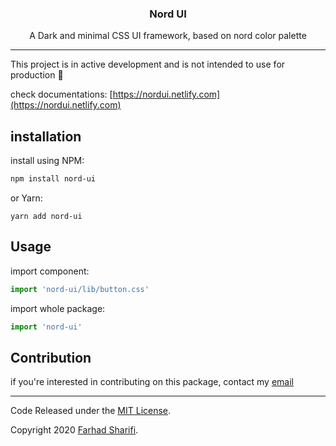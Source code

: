 <center align='center'>
    <h3 align='center'>
        Nord UI
    </h3>
    <p align='center'>
        A Dark and minimal CSS UI framework, based on nord color palette
    </p>
</center>



<hr>



This project is in active development and is not intended to use for production 🚧

check documentations: [https://nordui.netlify.com](https://nordui.netlify.com)

## installation

install using NPM:

````bash
npm install nord-ui
````

or Yarn:

```
yarn add nord-ui
```

## Usage

import component:

```javascript
import 'nord-ui/lib/button.css'
```

import whole package:

```javascript
import 'nord-ui'
```



## Contribution

if you're interested in contributing on this package, contact my [email](mailto:faradidev@gmail.com)

<hr>



Code Released under the [MIT License](https://github.com/faraadi/nord-ui/blob/master/LICENSE).

Copyright 2020 [Farhad Sharifi](https://twitter.com/faradivar).

